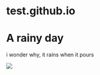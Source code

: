 # test.github.io
<h1>A rainy day</h1>

<p> i wonder why, it rains when it pours</p>
<img src="motivation.jpg">
